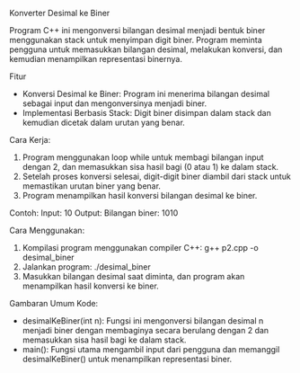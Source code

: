 Konverter Desimal ke Biner

Program C++ ini mengonversi bilangan desimal menjadi bentuk biner menggunakan stack untuk menyimpan digit biner. Program meminta pengguna untuk memasukkan bilangan desimal, melakukan konversi, dan kemudian menampilkan representasi binernya.

Fitur
- Konversi Desimal ke Biner: Program ini menerima bilangan desimal sebagai input dan mengonversinya menjadi biner.
- Implementasi Berbasis Stack: Digit biner disimpan dalam stack dan kemudian dicetak dalam urutan yang benar.

Cara Kerja:
1. Program menggunakan loop while untuk membagi bilangan input dengan 2, dan memasukkan sisa hasil bagi (0 atau 1) ke dalam stack.
2. Setelah proses konversi selesai, digit-digit biner diambil dari stack untuk memastikan urutan biner yang benar.
3. Program menampilkan hasil konversi bilangan desimal ke biner.

Contoh:
Input: 10
Output: Bilangan biner: 1010

Cara Menggunakan:
1. Kompilasi program menggunakan compiler C++:
   g++ p2.cpp -o desimal_biner
2. Jalankan program:
   ./desimal_biner
3. Masukkan bilangan desimal saat diminta, dan program akan menampilkan hasil konversi ke biner.

Gambaran Umum Kode:
- desimalKeBiner(int n): Fungsi ini mengonversi bilangan desimal n menjadi biner dengan membaginya secara berulang dengan 2 dan memasukkan sisa hasil bagi ke dalam stack.
- main(): Fungsi utama mengambil input dari pengguna dan memanggil desimalKeBiner() untuk menampilkan representasi biner.
